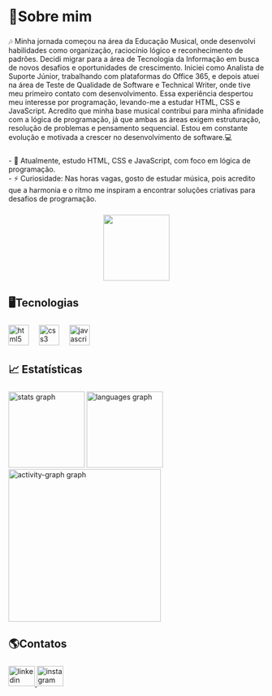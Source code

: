 <h1 align="left">🚀Sobre mim</h1>

###

<p align="left">🎶 Minha jornada começou na área da Educação Musical, onde desenvolvi habilidades como organização, raciocínio lógico e reconhecimento de padrões. Decidi migrar para a área de Tecnologia da Informação em busca de novos desafios e oportunidades de crescimento. Iniciei como Analista de Suporte Júnior, trabalhando com plataformas do Office 365, e depois atuei na área de Teste de Qualidade de Software e Technical Writer, onde tive meu primeiro contato com desenvolvimento. Essa experiência despertou meu interesse por programação, levando-me a estudar HTML, CSS e JavaScript. Acredito que minha base musical contribui para minha afinidade com a lógica de programação, já que ambas as áreas exigem estruturação, resolução de problemas e pensamento sequencial. Estou em constante evolução e motivada a crescer no desenvolvimento de software.💻</p>

###

<p align="left">- 🌱 Atualmente, estudo HTML, CSS e JavaScript, com foco em lógica de programação.<br>- ⚡ Curiosidade: Nas horas vagas, gosto de estudar música, pois acredito que a harmonia e o ritmo me inspiram a encontrar soluções criativas para desafios de programação.</p>

###

<div align="center">
  <img height="130" src="https://github.com/user-attachments/assets/42e1c5e6-b5fc-4190-b1de-dd6110c99d8c"  />
</div>

###

<h2 align="left">🖥️Tecnologias</h2>

###

<div align="left">
  <img src="https://cdn.simpleicons.org/html5/E34F26" height="40" alt="html5 logo"  />
  <img width="12" />
  <img src="https://cdn.simpleicons.org/css3/1572B6" height="40" alt="css3 logo"  />
  <img width="12" />
  <img src="https://cdn.simpleicons.org/javascript/F7DF1E" height="40" alt="javascript logo"  />
</div>

###

<h2 align="left">📈 Estatísticas</h2>

###

<div align="left">
  <img src="https://github-readme-stats.vercel.app/api?username=Nicole00-Freitas&hide_title=false&hide_rank=false&show_icons=true&include_all_commits=true&count_private=true&disable_animations=false&theme=nightowl&locale=pt-br&hide_border=false&order=1&custom_title=Estat%C3%ADsticas" height="150" alt="stats graph"  />
  <img src="https://github-readme-stats.vercel.app/api/top-langs?username=Nicole00-Freitas&locale=pt-br&hide_title=false&layout=compact&card_width=320&langs_count=5&theme=nightowl&hide_border=false&order=2&custom_title=Linguagens" height="150" alt="languages graph"  />
  <img src="https://github-readme-activity-graph.vercel.app/graph?username=Nicole00-Freitas&radius=16&theme=nightowl&area=true&order=5&custom_title=Gr%C3%A1fico%20de%20Contribui%C3%A7%C3%A3o" height="300" alt="activity-graph graph"  />
</div>

###

<h2 align="left">🌎Contatos</h2>

###

<div align="left">
  <a href="https://www.linkedin.com/in/nicolefreitasribeiro/" target="_blank">
    <img src="https://raw.githubusercontent.com/maurodesouza/profile-readme-generator/master/src/assets/icons/social/linkedin/default.svg" width="52" height="40" alt="linkedin logo"  />
  </a>
  <a href="https://www.instagram.com/nicole_f.freitas/" target="_blank">
    <img src="https://raw.githubusercontent.com/maurodesouza/profile-readme-generator/master/src/assets/icons/social/instagram/default.svg" width="52" height="40" alt="instagram logo"  />
  </a>
</div>

###
